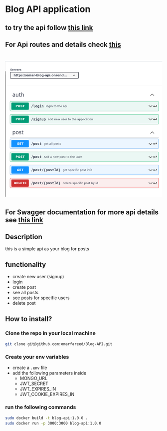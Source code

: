 # Blog API application

## to try the api follow [this link](https://omar-blog-api.onrender.com/post)

## For Api routes and details check [this](https://app.swaggerhub.com/apis/FAREEDOMAR159_1/swagger-blog_app_open_api_1_0_0/1.0.0)

# ![quick image](./images/routes.png)

## For Swagger documentation for more api details see [this link](https://app.swaggerhub.com/apis/FAREEDOMAR159_1/swagger-blog_app_open_api_1_0_0/1.0.0)

## Description

this is a simple api as your blog for posts

## functionality

- create new user (signup)
- login
- create post
- see all posts
- see posts for specific users
- delete post

## How to install?

### Clone the repo in your local machine

```bash
git clone git@github.com:omarfareed/Blog-API.git
```

### Create your env variables

- create a `.env` file
- add the following parameters inside
  - MONGO_URL
  - JWT_SECRET
  - JWT_EXPIRES_IN
  - JWT_COOKIE_EXPIRES_IN

### run the following commands

```bash
sudo docker build -t blog-api:1.0.0 .
sudo docker run -p 3000:3000 blog-api:1.0.0
```
